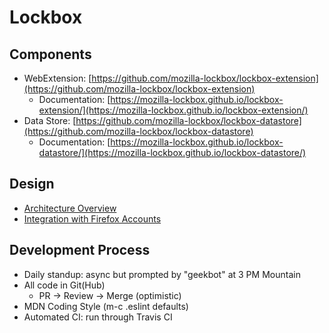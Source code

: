 # Lockbox

## Components

* WebExtension: [https://github.com/mozilla-lockbox/lockbox-extension](https://github.com/mozilla-lockbox/lockbox-extension)
  - Documentation: [https://mozilla-lockbox.github.io/lockbox-extension/](https://mozilla-lockbox.github.io/lockbox-extension/)
* Data Store: [https://github.com/mozilla-lockbox/lockbox-datastore](https://github.com/mozilla-lockbox/lockbox-datastore)
  - Documentation: [https://mozilla-lockbox.github.io/lockbox-datastore/](https://mozilla-lockbox.github.io/lockbox-datastore/)

## Design

* [Architecture Overview](./architecture)
* [Integration with Firefox Accounts](./architecture/fxa.md)

## Development Process

* Daily standup: async but prompted by "geekbot" at 3 PM Mountain
* All code in Git(Hub)
  - PR -> Review -> Merge (optimistic)
* MDN Coding Style (m-c .eslint defaults)
* Automated CI: run through Travis CI
